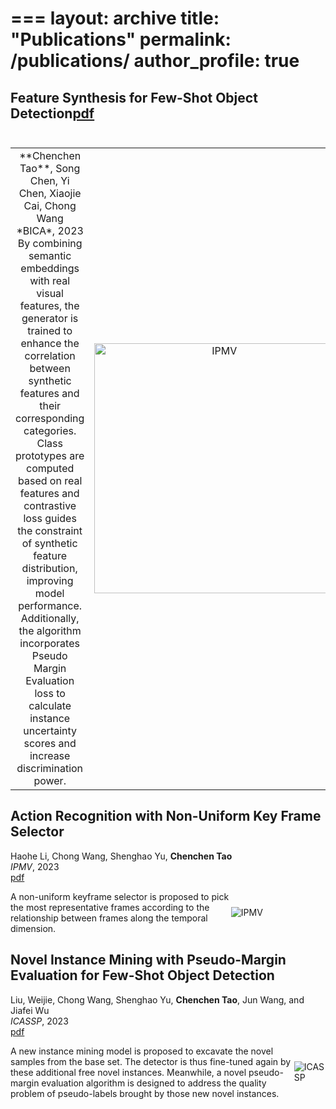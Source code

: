 ===
layout: archive
title: "Publications"
permalink: /publications/
author_profile: true
===
**Feature Synthesis for Few-Shot Object Detection**[pdf](http://16422004.github.io/files/bica.pdf)<br /><br />
---
<table>
    <tr>
        <td ><center>**Chenchen Tao**, Song Chen, Yi Chen, Xiaojie Cai, Chong Wang<br />
*BICA*, 2023<br />
By combining semantic embeddings with real visual features, the generator
is trained to enhance the correlation between synthetic features and their
corresponding categories. Class prototypes are computed based on real
features and contrastive loss guides the constraint of synthetic feature
distribution, improving model performance. Additionally, the algorithm
incorporates Pseudo Margin Evaluation loss to calculate instance uncertainty scores and increase discrimination power.
  </center></td>
        <td ><center> <img src="https://16422004.github.io/images/bica.PNG" alt="IPMV" width='400px'></center></td>
    </tr>
</table>

</div>
  <div style="width:30%">
   
  </div>
</div>

**Action Recognition with Non-Uniform Key Frame Selector**<br />
---
Haohe Li, Chong Wang, Shenghao Yu, **Chenchen Tao**<br />
*IPMV*, 2023<br />
[pdf](http://16422004.github.io/files/ipmv.pdf)<br />

<div style="display: flex; align-items: center;">
  <div style="width:70%">
    A non-uniform keyframe selector is proposed to pick the most representative frames according to the relationship between frames along the temporal dimension.
  </div>
  <div style="width:30%">
    <img src="https://16422004.github.io/images/ipmv.PNG" alt="IPMV">
  </div>
</div>

**Novel Instance Mining with Pseudo-Margin Evaluation for Few-Shot Object Detection**<br />
---
Liu, Weijie, Chong Wang, Shenghao Yu, **Chenchen Tao**, Jun Wang, and Jiafei Wu<br />
*ICASSP*, 2023<br />
[pdf](http://16422004.github.io/files/icassp.pdf)<br />

<div style="display: flex; align-items: center;">
  <div style="width：70%">
    A new instance mining model is proposed to excavate the novel samples from the base set. The detector 
    is thus fine-tuned again by these additional free novel 
    instances. Meanwhile, a novel pseudo-margin evaluation
    algorithm is designed to address the quality problem of 
    pseudo-labels brought by those new novel instances.
  </div>
  <div style="width：70%">
    <img src="https://16422004.github.io/images/icassp.PNG" alt="ICASSP">
  </div>
</div>
